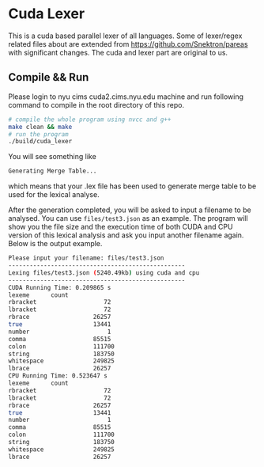 # Cuda Lexer

This is a cuda based parallel lexer of all languages. Some of lexer/regex related files about are extended from https://github.com/Snektron/pareas with significant changes. The cuda and lexer part are original to us.

## Compile && Run

Please login to nyu cims cuda2.cims.nyu.edu machine and run following command to compile in the root directory of this repo.

```bash
# compile the whole program using nvcc and g++
make clean && make
# run the program
./build/cuda_lexer
```

You will see something like 

```bash
Generating Merge Table...
```

which means that your .lex file has been used to generate merge table to be used for the lexical analyse.

After the generation completed, you will be asked to input a filename to be analysed. You can use `files/test3.json` as an example. The program will show you the file size and the execution time of both CUDA and CPU version of this lexical analysis and ask you input another filename again. Below is the output example.

```bash
Please input your filename: files/test3.json
--------------------------------------------------
Lexing files/test3.json (5240.49kb) using cuda and cpu
--------------------------------------------------
CUDA Running Time: 0.209865 s
lexeme		count
rbracket            	   72
lbracket            	   72
rbrace              	26257
true                	13441
number              	    1
comma               	85515
colon               	111700
string              	183750
whitespace          	249825
lbrace              	26257
CPU Running Time: 0.523647 s
lexeme		count
rbracket            	   72
lbracket            	   72
rbrace              	26257
true                	13441
number              	    1
comma               	85515
colon               	111700
string              	183750
whitespace          	249825
lbrace              	26257
```